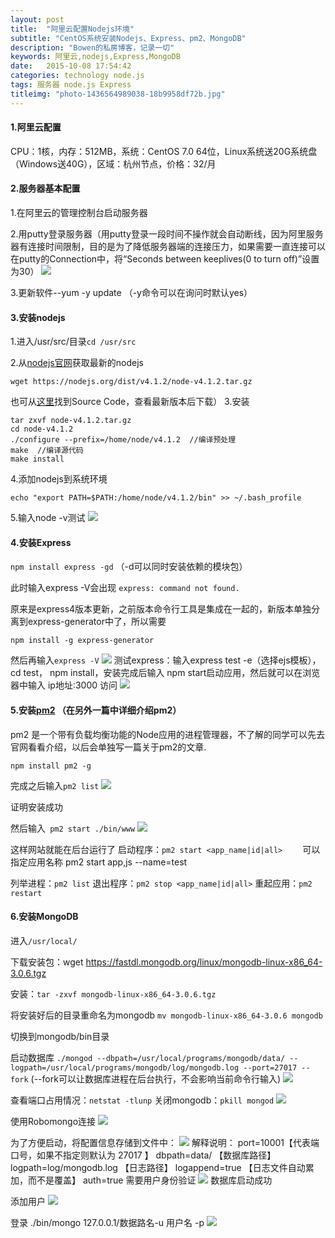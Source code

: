 ```yaml
---
layout: post
title:  "阿里云配置Nodejs环境"
subtitle: "CentOS系统安装Nodejs、Express、pm2、MongoDB"
description: "Bowen的私房博客，记录一切"
keywords: 阿里云,nodejs,Express,MongoDB
date:   2015-10-08 17:54:42
categories: technology node.js
tags: 服务器 node.js Express
titleimg: "photo-1436564989038-18b9958df72b.jpg"
---
```


#### 1.阿里云配置
CPU：1核，内存：512MB，系统：CentOS 7.0 64位，Linux系统送20G系统盘（Windows送40G），区域：杭州节点，价格：32/月

#### 2.服务器基本配置
1.在阿里云的管理控制台启动服务器

2.用putty登录服务器（用putty登录一段时间不操作就会自动断线，因为阿里服务器有连接时间限制，目的是为了降低服务器端的连接压力，如果需要一直连接可以在putty的Connection中，将“Seconds between keeplives(0 to turn off)”设置为30）
![](http://bowen-blog.b0.upaiyun.com/img/2015/100801.png)

3.更新软件--yum -y update  （-y命令可以在询问时默认yes）

#### 3.安装nodejs
1.进入/usr/src/目录`cd /usr/src`

2.从[nodejs官网](http://nodejs.org/)获取最新的nodejs

```
wget https://nodejs.org/dist/v4.1.2/node-v4.1.2.tar.gz
```

 也可从[这里](https://nodejs.org/en/download/)找到Source Code，查看最新版本后下载）
3.安装

```
tar zxvf node-v4.1.2.tar.gz
cd node-v4.1.2
./configure --prefix=/home/node/v4.1.2  //编译预处理
make  //编译源代码 
make install
```

4.添加nodejs到系统环境

```
echo "export PATH=$PATH:/home/node/v4.1.2/bin" >> ~/.bash_profile
```

5.输入node -v测试
![](http://bowen-blog.b0.upaiyun.com/img/2015/100802.png)
#### 4.安装Express

`npm install express -gd` （-d可以同时安装依赖的模块包）

此时输入express -V会出现  `express: command not found.`

原来是express4版本更新，之前版本命令行工具是集成在一起的，新版本单独分离到express-generator中了，所以需要

```
npm install -g express-generator
```

然后再输入`express -V`
![](http://bowen-blog.b0.upaiyun.com/img/2015/100803.png)
测试express：输入express test -e（选择ejs模板），cd test， npm install，安装完成后输入 npm start启动应用，然后就可以在浏览器中输入 ip地址:3000  访问
![](http://bowen-blog.b0.upaiyun.com/img/2015/100804.png)

#### 5.安装[pm2](http://pm2.keymetrics.io/) （在另外一篇中详细介绍pm2）
pm2 是一个带有负载均衡功能的Node应用的进程管理器，不了解的同学可以先去官网看看介绍，以后会单独写一篇关于pm2的文章.
```
npm install pm2 -g
```
完成之后输入`pm2 list`
![](http://bowen-blog.b0.upaiyun.com/img/2015/100805.png)

证明安装成功

然后输入` pm2 start ./bin/www`
![](http://bowen-blog.b0.upaiyun.com/img/2015/100806.png)

这样网站就能在后台运行了
启动程序：`pm2 start <app_name|id|all>`
　　可以指定应用名称 pm2 start app,js --name=test

列举进程：`pm2 list`
退出程序：`pm2 stop <app_name|id|all>`
重起应用：`pm2 restart`

#### 6.安装MongoDB

进入`/usr/local/`

下载安装包：wget https://fastdl.mongodb.org/linux/mongodb-linux-x86_64-3.0.6.tgz

安装：`tar -zxvf mongodb-linux-x86_64-3.0.6.tgz`

将安装好后的目录重命名为mongodb
`mv mongodb-linux-x86_64-3.0.6 mongodb`

切换到mongodb/bin目录

启动数据库
`./mongod --dbpath=/usr/local/programs/mongodb/data/ --logpath=/usr/local/programs/mongodb/log/mongodb.log --port=27017 --fork`
(--fork可以让数据库进程在后台执行，不会影响当前命令行输入)
![](http://bowen-blog.b0.upaiyun.com/img/2015/100807.png)

查看端口占用情况：`netstat -tlunp`
关闭mongodb：`pkill mongod`
![](http://bowen-blog.b0.upaiyun.com/img/2015/100808.png)

使用Robomongo连接
![](http://bowen-blog.b0.upaiyun.com/img/2015/100809.png)

为了方便启动，将配置信息存储到文件中：
![](http://bowen-blog.b0.upaiyun.com/img/2015/100810.png)
解释说明：
port=10001【代表端口号，如果不指定则默认为 27017 】
dbpath=data/ 【数据库路径】
logpath=log/mongodb.log 【日志路径】
logappend=true 【日志文件自动累加，而不是覆盖】
auth=true 需要用户身份验证
![](http://bowen-blog.b0.upaiyun.com/img/2015/100811.png)
数据库启动成功

添加用户
![](http://bowen-blog.b0.upaiyun.com/img/2015/100812.png)

登录  ./bin/mongo 127.0.0.1/数据路名-u 用户名 -p
![](http://bowen-blog.b0.upaiyun.com/img/2015/100813.png)
